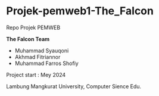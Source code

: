 # Projek-pemweb1-The_Falcon
Repo Projek PEMWEB

**The Falcon Team**
- Muhammad Syauqoni 
- Akhmad Fitriannor
- Muhammad Farros Shofiy
  
Project start : Mey 2024

Lambung Mangkurat University, Computer Sience Edu.
